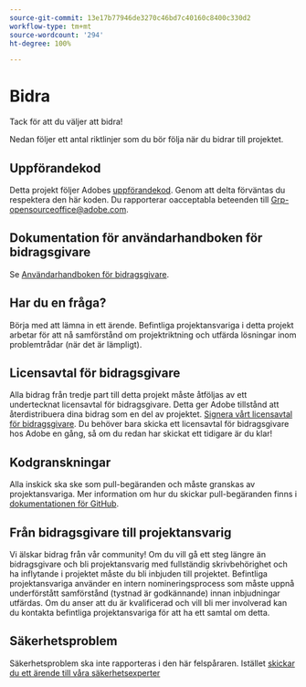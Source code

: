 ```yaml
---
source-git-commit: 13e17b77946de3270c46bd7c40160c8400c330d2
workflow-type: tm+mt
source-wordcount: '294'
ht-degree: 100%

---
```

# Bidra

Tack för att du väljer att bidra!

Nedan följer ett antal riktlinjer som du bör följa när du bidrar till projektet.

## Uppförandekod

Detta projekt följer Adobes [uppförandekod](code-of-conduct.md). Genom att delta förväntas du respektera den här koden. Du rapporterar oacceptabla beteenden till
[Grp-opensourceoffice@adobe.com](mailto:Grp-opensourceoffice@adobe.com).

## Dokumentation för användarhandboken för bidragsgivare

Se [Användarhandboken för bidragsgivare](https://experienceleague.adobe.com/docs/contributor/contributor-guide/introduction.html?lang=sv).

## Har du en fråga?

Börja med att lämna in ett ärende. Befintliga projektansvariga i detta projekt arbetar för att nå 
samförstånd om projektriktning och utfärda lösningar inom problemtrådar 
(när det är lämpligt).

## Licensavtal för bidragsgivare

Alla bidrag från tredje part till detta projekt måste åtföljas av ett undertecknat licensavtal 
för bidragsgivare. Detta ger Adobe tillstånd att återdistribuera dina bidrag som en del av projektet. [Signera vårt licensavtal för bidragsgivare](http://opensource.adobe.com/cla.html). Du 
behöver bara skicka ett licensavtal för bidragsgivare hos Adobe en gång, så om du redan har skickat ett tidigare 
är du klar!

## Kodgranskningar

Alla inskick ska ske som pull-begäranden och måste granskas av projektansvariga. Mer information om hur du skickar pull-begäranden finns i [dokumentationen för GitHub](https://help.github.com/articles/about-pull-requests/).

<!--
Lastly, please follow the [pull request template](PULL_REQUEST_TEMPLATE.md) when
submitting a pull request!
-->

## Från bidragsgivare till projektansvarig

Vi älskar bidrag från vår community! Om du vill gå ett steg längre än bidragsgivare 
och bli projektansvarig med fullständig skrivbehörighet och ha inflytande i projektet måste du 
bli inbjuden till projektet. Befintliga projektansvariga använder en intern nomineringsprocess 
som måste uppnå underförstått samförstånd (tystnad är godkännande) innan inbjudningar 
utfärdas. Om du anser att du är kvalificerad och vill bli mer involverad 
kan du kontakta befintliga projektansvariga för att ha ett samtal om detta.

## Säkerhetsproblem

Säkerhetsproblem ska inte rapporteras i den här felspåraren. Istället [skickar du ett ärende till våra säkerhetsexperter](https://helpx.adobe.com/se/security/alertus.html)
